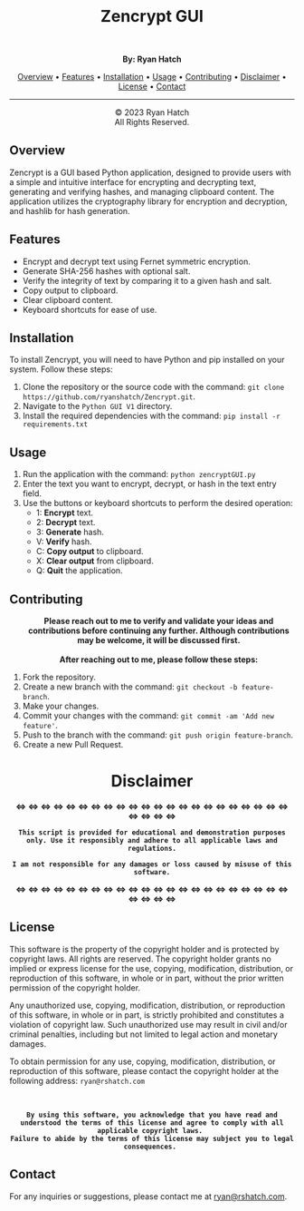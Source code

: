 <!--
****************************************************************************************
Title: Zencrypt GUI Readme.md    *******************************************************
Developed by: Ryan Hatch         *******************************************************
Dev Date: Oct 11th 2023          *******************************************************
Last Updated: Oct 26th 2023      *******************************************************
Version: 1.0                     *******************************************************
****************************************************************************************
-->
<!DOCTYPE html>
<html lang="en">
  <head>
    <meta charset="UTF-8">
    <meta name="viewport" content="width=device-width, initial-scale=1.0">
  </head>
  <body>
    <br>
    <h1 align="center">Zencrypt GUI</h1>
    <br>
    <p align="center">
      <strong>By: Ryan Hatch</strong>
      <br>
    </p>
    <p align="center">
      <a href="#overview">Overview</a> • <a href="#features">Features</a> • <a href="#installation">Installation</a> • <a href="#usage">Usage</a> • <a href="#contributing">Contributing</a> • <a href="#disclaimer">Disclaimer</a> • <a href="#license">License</a> • <a href="#contact">Contact</a>
    </p>
    <hr>
    <p align="center"> &copy; 2023 Ryan Hatch <br> All Rights Reserved. </p>
    <h2 id="overview">Overview</h2>
    <p> Zencrypt is a GUI based Python application, designed to provide users with a simple and intuitive interface for encrypting and decrypting text, generating and verifying hashes, and managing clipboard content. The application utilizes the cryptography library for encryption and decryption, and hashlib for hash generation. </p>
    <h2 id="features">Features</h2>
    <ul>
      <li>Encrypt and decrypt text using Fernet symmetric encryption.</li>
      <li>Generate SHA-256 hashes with optional salt.</li>
      <li>Verify the integrity of text by comparing it to a given hash and salt.</li>
      <li>Copy output to clipboard.</li>
      <li>Clear clipboard content.</li>
      <li>Keyboard shortcuts for ease of use.</li>
    </ul>
    <h2 id="installation">Installation</h2>
    <p> To install Zencrypt, you will need to have Python and pip installed on your system. Follow these steps: </p>
    <ol>
      <li>Clone the repository or the source code with the command: <code>git clone https://github.com/ryanshatch/Zencrypt.git</code>. </li>
      <li>Navigate to the <code>Python GUI V1</code> directory. </li>
      <li>Install the required dependencies with the command: <code>pip install -r requirements.txt</code>
      </li>
    </ol>
    <h2 id="usage">Usage</h2>
    <ol>
      <li>Run the application with the command: <code>python zencryptGUI.py</code>
      </li>
      <li>Enter the text you want to encrypt, decrypt, or hash in the text entry field.</li>
      <li>Use the buttons or keyboard shortcuts to perform the desired operation: <ul>
          <li>1: <strong>Encrypt</strong> text. </li>
          <li>2: <strong>Decrypt</strong> text. </li>
          <li>3: <strong>Generate</strong> hash. </li>
          <li>V: <strong>Verify</strong> hash. </li>
          <li>C: <strong>Copy output</strong> to clipboard. </li>
          <li>X: <strong>Clear output</strong> from clipboard. </li>
          <li>Q: <strong>Quit</strong> the application. </li>
        </ul>
      </li>
    </ol>
    <h2 id="contributing">Contributing</h2>
    <ol>
      <p align="center">
        <strong>Please reach out to me to verify and validate your ideas and contributions before continuing any further. Although contributions may be welcome, it will be discussed first. <br>
          <br> After reaching out to me, please follow these steps: </strong>
        <br>
        <li>Fork the repository.</li>
        <li>Create a new branch with the command: <code>git checkout -b feature-branch</code>.
        <li>Make your changes.</li>
        <li>Commit your changes with the command: <code>git commit -am 'Add new feature'</code>.
        <li>Push to the branch with the command: <code>git push origin feature-branch</code>.
        <li>Create a new Pull Request.</li>
    </ol>
    <h1></h1>
    <h1 align="center" id="disclaimer">Disclaimer</h1>
    <p align="center">
      <strong>
        <=>
          <=>
            <=>
              <=>
                <=>
                  <=>
                    <=>
                      <=>
                        <=>
                          <=>
                            <=>
                              <=>
                                <=>
                                  <=>
                                    <=>
                                      <=>
                                        <=>
                                          <=>
                                            <=>
                                              <=>
                                                <=>
                                                  <=>
                                                    <=>
                                                      <=>
                                                        <=>
                                                          <=>
                                                            <!-- <=><=><=><=> -->
      </strong>
      </br>
      <!-- <p align="center"><strong><=><=><=></strong></br></p> -->
    <p align="center">
      <strong>
        <code>This script is provided for educational and demonstration purposes only. Use it responsibly and adhere to all applicable laws and regulations.</code>
      </strong>
      </br>
    </p>
    <!-- <strong>This script is provided for educational and demonstration purposes only. Use it responsibly and adhere to all applicable laws and regulations.</strong></br></p> -->
    <p align="center">
      <strong>
        <code>I am not responsible for any damages or loss caused by misuse of this software.</code>
      </strong>
      </br>
      <!-- <p align="center"><strong><=><=><=></strong></br></p> -->
    <p align="center">
      <strong>
        <=>
          <=>
            <=>
              <=>
                <=>
                  <=>
                    <=>
                      <=>
                        <=>
                          <=>
                            <=>
                              <=>
                                <=>
                                  <=>
                                    <=>
                                      <=>
                                        <=>
                                          <=>
                                            <=>
                                              <=>
                                                <=>
                                                  <=>
                                                    <=>
                                                      <=>
                                                        <=>
                                                          <=>
                                                            <!-- <=><=><=><=> -->
      </strong>
      </br>
    </p>
    <h2 id="license">License</h2>
    <p> This software is the property of the copyright holder and is protected by copyright laws. All rights are reserved. The copyright holder grants no implied or express license for the use, copying, modification, distribution, or reproduction of this software, in whole or in part, without the prior written permission of the copyright holder. </p>
    <p> Any unauthorized use, copying, modification, distribution, or reproduction of this software, in whole or in part, is strictly prohibited and constitutes a violation of copyright law. Such unauthorized use may result in civil and/or criminal penalties, including but not limited to legal action and monetary damages. </p>
    <p> To obtain permission for any use, copying, modification, distribution, or reproduction of this software, please contact the copyright holder at the following address: <code>ryan@rshatch.com</code>
    </p>
    </p>
    <br>
    <p align="center">
      <strong>
        <code>By using this software, you acknowledge that you have read and understood the terms of this license and agree to comply with all applicable copyright laws. <br>Failure to abide by the terms of this license may subject you to legal consequences. </code>
      </strong>
    </p>
  </body>
</html>
<h2 id="contact">Contact</h2>
<p> For any inquiries or suggestions, please contact me at <a href="mailto:ryan@rshatch.com">ryan@rshatch.com</a>. </p>
</body>
</html>
